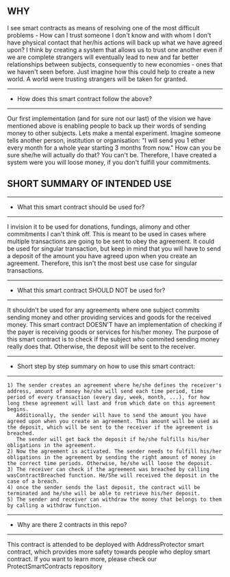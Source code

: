 

WHY
---

I see smart contracts as means of resolving one of the most difficult problems - How can I trust someone I don't know and with whom I don't have physical contact that her/his actions will back up what we have agreed upon?
I think by creating a system that allows us to trust one another even if we are complete strangers will eventually lead to new and far better relationships between subjects, consequently to new economies - ones that we haven't seen before.
Just imagine how this could help to create a new world. A world were trusting strangers will be taken for granted. 

-------------------------------------------------
* How does this smart contract follow the above?
-------------------------------------------------

Our first implementation (and for sure not our last) of the vision we have mentioned above is enabling people to back up their words of sending money to other subjects. 
Lets make a mental experiment. Imagine someone tells another person, institution or organisation: "I will send you 1 ether every month for a whole year starting 3 months from now." How can you be sure she/he will actually do that? You can't be. 
Therefore, I have created a system were you will loose money, if you don't fulfill your commitments. 

SHORT SUMMARY OF INTENDED USE
------------------------------

-----------------------------------------------
* What this smart contract should be used for?
-----------------------------------------------
I invision it to be used for donations, fundings, alimony and other commitments I can't think off. This is meant to be used in cases where multiple transactions are going to be sent to obey the agreement.
It could be used for singular transaction, but keep in mind that you will have to send a deposit of the amount you have agreed upon when you create an agreement. Therefore, this isn't the most best use case for singular transactions.

---------------------------------------------------
* What this smart contract SHOULD NOT be used for?
---------------------------------------------------
It shouldn't be used for any agreements where one subject commits sending money and other providing services and goods for the received money. 
This smart contract DOESN'T have an implementation of checking if the payer is receiving goods or services for his/her money.
The purpose of this smart contract is to check if the subject who commited sending money really does that. Otherwise, the deposit will be sent to the receiver.

---------------------------------------------------------------
* Short step by step summary on how to use this smart contract:
----------------------------------------------------------------
	1) The sender creates an agreement where he/she defines the receiver's address, amount of money he/she will send each time period, time period of every transaction (every day, week, month, ...), for how long these agreement will last and from which date on this agreement begins. 
	   Additionally, the sender will have to send the amount you have agreed upon when you create an agreement. This amount will be used as the deposit, which will be sent to the receiver if the agreement is breached.
	   The sender will get back the deposit if he/she fulfills his/her obligations in the agreement.
	2) Now the agreement is activated. The sender needs to fulfill his/her obligations in the agreement by sending the right amount of money in the correct time periods. Otherwise, he/she will loose the deposit. 
	3) The receiver can check if the agreement was breached by calling wasContractBreached function. He/She will received the deposit in the case of a breach.
	4) once the sender sends the last deposit, the contract will be terminated and he/she will be able to retrieve his/her deposit.
	5) The sender and receiver can withdraw the money that belongs to them by calling a withdraw function.

------------------------------------------------------------------
* Why are there 2 contracts in this repo?
------------------------------------------------------------------
This contract is attended to be deployed with AddressProtector smart contract, which provides more safety towards people who deploy smart contract. If you want to learn more, please check our ProtectSmartContracts repository
